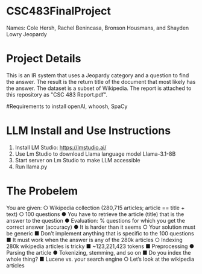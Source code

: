 # CSC483FinalProject
Names: Cole Hersh, Rachel Benincasa, Bronson Housmans, and Shayden Lowry
Jeopardy

# Project Details
This is an IR system that uses a Jeopardy category and a question to find the answer.
The result is the return title of the document that most likely has the answer.  The dataset is a subset
of Wikipedia.  The report is attached to this repository as "CSC 483 Report.pdf".

#Requirements to install
openAI, whoosh, SpaCy


# LLM Install and Use Instructions
1. Install LM Studio: https://lmstudio.ai/
2. Use Lm Studio to download Llama language model Llama-3.1-8B
3. Start server on Lm Studio to make LLM accessible
4. Run llama.py

   
# The Probelem
You are given:
○ Wikipedia collection (280,715 articles; article == title + text)
○ 100 questions
● You have to retrieve the article (title) that is the answer to the question
● Evaluation: % questions for which you get the correct answer (accuracy)
● It is harder than it seems
○ Your solution must be generic
■ Don’t implement anything that is specific to the 100 questions
■ It must work when the answer is any of the 280k articles
○ Indexing 280k wikipedia articles is tricky
■ ~123,221,423 tokens
■ Preprocessing
● Parsing the article
● Tokenizing, stemming, and so on
■ Do you index the whole thing?
■ Lucene vs. your search engine
○ Let’s look at the wikipedia articles
